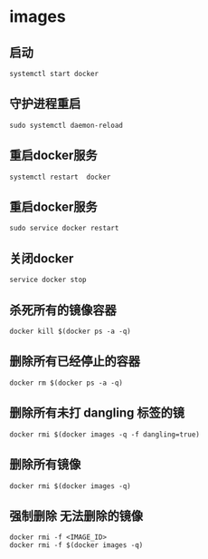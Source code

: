 # images

## 启动

`systemctl start docker`

## 守护进程重启

`sudo systemctl daemon-reload`

## 重启docker服务

`systemctl restart  docker`

## 重启docker服务
`sudo service docker restart`

## 关闭docker
`service docker stop`

## 杀死所有的镜像容器

 `docker kill $(docker ps -a -q)`

## 删除所有已经停止的容器

`docker rm $(docker ps -a -q)`

## 删除所有未打 dangling 标签的镜

`docker rmi $(docker images -q -f dangling=true)`

## 删除所有镜像

`docker rmi $(docker images -q)`

## 强制删除 无法删除的镜像

```
docker rmi -f <IMAGE_ID>
docker rmi -f $(docker images -q)
```
